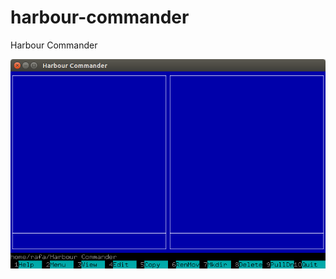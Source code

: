 # harbour-commander
Harbour Commander

![GNU/Linux](docs/img/harbour%20commander.png "With family Linux Ubuntu desktop, based on GNOME")